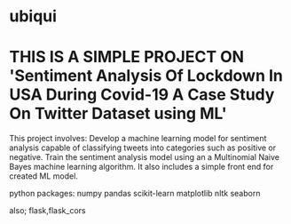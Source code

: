 # ubiqui
# THIS IS A SIMPLE PROJECT ON 'Sentiment Analysis Of Lockdown In USA During Covid-19 A Case  Study On Twitter Dataset using ML'

This project involves:
Develop a machine learning model for sentiment analysis capable of classifying tweets into categories such as positive or negative.
Train the sentiment analysis model using an a Multinomial Naive Bayes machine learning algorithm.
It also includes a simple front end for created ML model.

python packages:
numpy
pandas
scikit-learn
matplotlib
nltk
seaborn

also; 
flask,flask_cors
